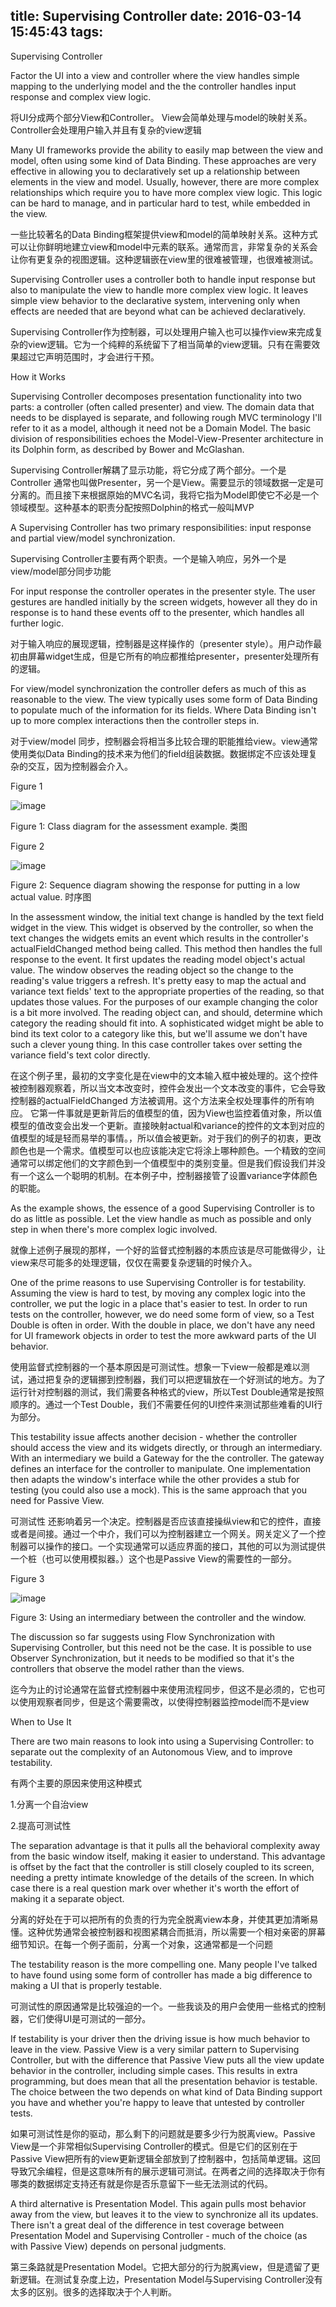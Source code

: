 title: Supervising Controller
date: 2016-03-14 15:45:43
tags:
---
Supervising Controller

Factor the UI into a view and controller where the view handles simple mapping to the underlying model and the the controller handles input response and complex view logic.

将UI分成两个部分View和Controller。
View会简单处理与model的映射关系。
Controller会处理用户输入并且有复杂的view逻辑

Many UI frameworks provide the ability to easily map between the view and model, often using some kind of Data Binding. These approaches are very effective in allowing you to declaratively set up a relationship between elements in the view and model. Usually, however, there are more complex relationships which require you to have more complex view logic. This logic can be hard to manage, and in particular hard to test, while embedded in the view.

一些比较著名的Data Binding框架提供view和model的简单映射关系。这种方式可以让你鲜明地建立view和model中元素的联系。通常而言，非常复杂的关系会让你有更复杂的视图逻辑。这种逻辑嵌在view里的很难被管理，也很难被测试。

Supervising Controller uses a controller both to handle input response but also to manipulate the view to handle more complex view logic. It leaves simple view behavior to the declarative system, intervening only when effects are needed that are beyond what can be achieved declaratively.

Supervising Controller作为控制器，可以处理用户输入也可以操作view来完成复杂的view逻辑。它为一个纯粹的系统留下了相当简单的view逻辑。只有在需要效果超过它声明范围时，才会进行干预。

How it Works

Supervising Controller decomposes presentation functionality into two parts: a controller (often called presenter) and view. The domain data that needs to be displayed is separate, and following rough MVC terminology I'll refer to it as a model, although it need not be a Domain Model. The basic division of responsibilities echoes the Model-View-Presenter architecture in its Dolphin form, as described by Bower and McGlashan.

Supervising Controller解耦了显示功能，将它分成了两个部分。一个是Controller 通常也叫做Presenter，另一个是View。需要显示的领域数据一定是可分离的。而且接下来根据原始的MVC名词，我将它指为Model即使它不必是一个领域模型。这种基本的职责分配按照Dolphin的格式一般叫MVP

A Supervising Controller has two primary responsibilities: input response and partial view/model synchronization.

Supervising Controller主要有两个职责。一个是输入响应，另外一个是view/model部分同步功能

For input response the controller operates in the presenter style. The user gestures are handled initially by the screen widgets, however all they do in response is to hand these events off to the presenter, which handles all further logic.

对于输入响应的展现逻辑，控制器是这样操作的（presenter style）。用户动作最初由屏幕widget生成，但是它所有的响应都推给presenter，presenter处理所有的逻辑。

For view/model synchronization the controller defers as much of this as reasonable to the view. The view typically uses some form of Data Binding to populate much of the information for its fields. Where Data Binding isn't up to more complex interactions then the controller steps in.

对于view/model 同步，控制器会将相当多比较合理的职能推给view。view通常使用类似Data Binding的技术来为他们的field组装数据。数据绑定不应该处理复杂的交互，因为控制器会介入。

Figure 1

![image](http://www.martinfowler.com/eaaDev/supervisingPresenter/assess-cd.gif)

Figure 1: Class diagram for the assessment example.
类图

Figure 2

![image](http://www.martinfowler.com/eaaDev/supervisingPresenter/assess-seq.gif)

Figure 2: Sequence diagram showing the response for putting in a low actual value.
时序图

In the assessment window, the initial text change is handled by the text field widget in the view. This widget is observed by the controller, so when the text changes the widgets emits an event which results in the controller's actualFieldChanged method being called. This method then handles the full response to the event. It first updates the reading model object's actual value. The window observes the reading object so the change to the reading's value triggers a refresh. It's pretty easy to map the actual and variance text fields' text to the appropriate properties of the reading, so that updates those values. For the purposes of our example changing the color is a bit more involved. The reading object can, and should, determine which category the reading should fit into. A sophisticated widget might be able to bind its text color to a category like this, but we'll assume we don't have such a clever young thing. In this case controller takes over setting the variance field's text color directly.

在这个例子里，最初的文字变化是在view中的文本输入框中被处理的。这个控件被控制器观察着，所以当文本改变时，控件会发出一个文本改变的事件，它会导致控制器的actualFieldChanged 方法被调用。这个方法来全权处理事件的所有响应。 它第一件事就是更新背后的值模型的值，因为View也监控着值对象，所以值模型的值改变会出发一个更新。直接映射actual和variance的控件的文本到对应的值模型的域是轻而易举的事情。，所以值会被更新。对于我们的例子的初衷，更改颜色也是一个需求。值模型可以也应该能决定它将涂上哪种颜色。一个精致的空间通常可以绑定他们的文字颜色到一个值模型中的类别变量。但是我们假设我们并没有一个这么一个聪明的机制。在本例子中，控制器接管了设置variance字体颜色的职能。

As the example shows, the essence of a good Supervising Controller is to do as little as possible. Let the view handle as much as possible and only step in when there's more complex logic involved.

就像上述例子展现的那样，一个好的监督式控制器的本质应该是尽可能做得少，让view来尽可能多的处理逻辑，仅仅在需要复杂逻辑的时候介入。

One of the prime reasons to use Supervising Controller is for testability. Assuming the view is hard to test, by moving any complex logic into the controller, we put the logic in a place that's easier to test. In order to run tests on the controller, however, we do need some form of view, so a Test Double is often in order. With the double in place, we don't have any need for UI framework objects in order to test the more awkward parts of the UI behavior.

使用监督式控制器的一个基本原因是可测试性。想象一下view一般都是难以测试，通过把复杂的逻辑挪到控制器，我们可以把逻辑放在一个好测试的地方。为了运行针对控制器的测试，我们需要各种格式的view，所以Test Double通常是按照顺序的。通过一个Test Double，我们不需要任何的UI控件来测试那些难看的UI行为部分。

This testability issue affects another decision - whether the controller should access the view and its widgets directly, or through an intermediary. With an intermediary we build a Gateway for the the controller. The gateway defines an interface for the controller to manipulate. One implementation then adapts the window's interface while the other provides a stub for testing (you could also use a mock). This is the same approach that you need for Passive View.

可测试性 还影响着另一个决定。控制器是否应该直接操纵view和它的控件，直接或者是间接。通过一个中介，我们可以为控制器建立一个网关。网关定义了一个控制器可以操作的接口。一个实现通常可以适应界面的接口，其他的可以为测试提供一个桩（也可以使用模拟器。）这个也是Passive View的需要性的一部分。

Figure 3


![image](http://www.martinfowler.com/eaaDev/supervisingPresenter/asssesIntermed-cd.gif)


Figure 3: Using an intermediary between the controller and the window.

The discussion so far suggests using Flow Synchronization with Supervising Controller, but this need not be the case. It is possible to use Observer Synchronization, but it needs to be modified so that it's the controllers that observe the model rather than the views.

迄今为止的讨论通常在监督式控制器中来使用流程同步，但这不是必须的，它也可以使用观察者同步，但是这个需要需改，以使得控制器监控model而不是view

When to Use It

There are two main reasons to look into using a Supervising Controller: to separate out the complexity of an Autonomous View, and to improve testability.

有两个主要的原因来使用这种模式

1.分离一个自治view

2.提高可测试性

The separation advantage is that it pulls all the behavioral complexity away from the basic window itself, making it easier to understand. This advantage is offset by the fact that the controller is still closely coupled to its screen, needing a pretty intimate knowledge of the details of the screen. In which case there is a real question mark over whether it's worth the effort of making it a separate object.

分离的好处在于可以把所有的负责的行为完全脱离view本身，并使其更加清晰易懂。这种优势通常会被控制器和视图紧耦合而抵消，所以需要一个相对亲密的屏幕细节知识。在每一个例子面前，分离一个对象，这通常都是一个问题

The testability reason is the more compelling one. Many people I've talked to have found using some form of controller has made a big difference to making a UI that is properly testable.

可测试性的原因通常是比较强迫的一个。一些我谈及的用户会使用一些格式的控制器，它们使得UI是可测试的一部分。

If testability is your driver then the driving issue is how much behavior to leave in the view. Passive View is a very similar pattern to Supervising Controller, but with the difference that Passive View puts all the view update behavior in the controller, including simple cases. This results in extra programming, but does mean that all the presentation behavior is testable. The choice between the two depends on what kind of Data Binding support you have and whether you're happy to leave that untested by controller tests.

如果可测试性是你的驱动，那么剩下的问题就是要多少行为脱离view。Passive View是一个非常相似Supervising Controller的模式。但是它们的区别在于Passive View把所有的view更新逻辑全部放到了控制器中，包括简单逻辑。这回导致冗余编程，但是这意味所有的展示逻辑可测试。在两者之间的选择取决于你有哪类的数据绑定支持还有就是你是否乐意留下一些无法测试的代码。

A third alternative is Presentation Model. This again pulls most behavior away from the view, but leaves it to the view to synchronize all its updates. There isn't a great deal of the difference in test coverage between Presentation Model and Supervising Controller - much of the choice (as with Passive View) depends on personal judgments.

第三条路就是Presentation Model。它把大部分的行为脱离view，但是遗留了更新逻辑。在测试复杂度上边，Presentation Model与Supervising Controller没有太多的区别。很多的选择取决于个人判断。

